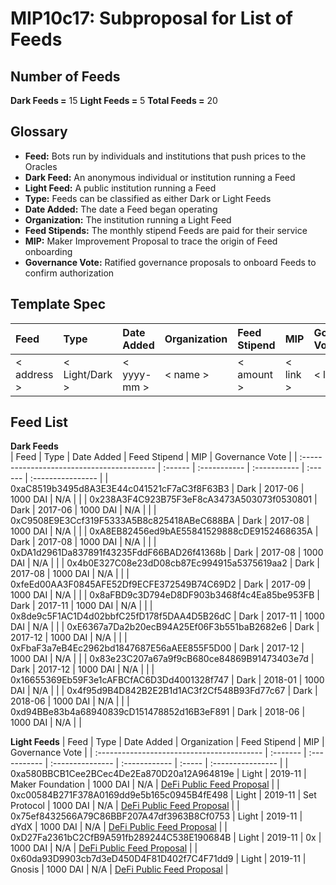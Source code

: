 # MIP10c17: Subproposal for List of Feeds

## Number of Feeds
**Dark Feeds =** 15
**Light Feeds =** 5
**Total Feeds =** 20

## Glossary

- **Feed:** Bots run by individuals and institutions that push prices to the Oracles
- **Dark Feed:** An anonymous individual or institution running a Feed
- **Light Feed:** A public institution running a Feed
- **Type:** Feeds can be classified as either Dark or Light Feeds
- **Date Added:** The date a Feed began operating
- **Organization:** The institution running a Light Feed
- **Feed Stipends:** The monthly stipend Feeds are paid for their service
- **MIP:**  Maker Improvement Proposal to trace the origin of Feed onboarding
- **Governance Vote:** Ratified governance proposals to onboard Feeds to confirm authorization

## Template Spec

|     Feed    |       Type     |  Date Added | Organization | Feed Stipend |    MIP    | Governance Vote | 
| :---------- | :------------- | :---------- | :----------- | :----------- | :-------- | :-------------- |
| < address > | < Light/Dark > | < yyyy-mm > |   < name >   |  < amount >  |  < link > |    < link >     |



## Feed List

**Dark Feeds**   
|                     Feed                   |   Type  |  Date Added  | Feed Stipend |   MIP   |  Governance Vote  |
| :----------------------------------------- | :------ | :----------- | :----------- | :------ | :---------------- |
| 0xaC8519b3495d8A3E3E44c041521cF7aC3f8F63B3 |   Dark  |    2017-06   |   1000 DAI   |    N/A  |                   |
| 0x238A3F4C923B75F3eF8cA3473A503073f0530801 |   Dark  |    2017-06   |   1000 DAI   |    N/A  |                   |
| 0xC9508E9E3Ccf319F5333A5B8c825418ABeC688BA |   Dark  |    2017-08   |   1000 DAI   |    N/A  |                   |
| 0xA8EB82456ed9bAE55841529888cDE9152468635A |   Dark  |    2017-08   |   1000 DAI   |    N/A  |                   |
| 0xDA1d2961Da837891f43235FddF66BAD26f41368b |   Dark  |    2017-08   |   1000 DAI   |    N/A  |                   |
| 0x4b0E327C08e23dD08cb87Ec994915a5375619aa2 |   Dark  |    2017-08   |   1000 DAI   |    N/A  |                   |
| 0xfeEd00AA3F0845AFE52Df9ECFE372549B74C69D2 |   Dark  |    2017-09   |   1000 DAI   |    N/A  |                   |
| 0x8aFBD9c3D794eD8DF903b3468f4c4Ea85be953FB |   Dark  |    2017-11   |   1000 DAI   |    N/A  |                   |
| 0x8de9c5F1AC1D4d02bbfC25fD178f5DAA4D5B26dC |   Dark  |    2017-11   |   1000 DAI   |    N/A  |                   |
| 0xE6367a7Da2b20ecB94A25Ef06F3b551baB2682e6 |   Dark  |    2017-12   |   1000 DAI   |    N/A  |                   |
| 0xFbaF3a7eB4Ec2962bd1847687E56aAEE855F5D00 |   Dark  |    2017-12   |   1000 DAI   |    N/A  |                   |
| 0x83e23C207a67a9f9cB680ce84869B91473403e7d |   Dark  |    2017-12   |   1000 DAI   |    N/A  |                   |
| 0x16655369Eb59F3e1cAFBCfAC6D3Dd4001328f747 |   Dark  |    2018-01   |   1000 DAI   |    N/A  |                   |
| 0x4f95d9B4D842B2E2B1d1AC3f2Cf548B93Fd77c67 |   Dark  |    2018-06   |   1000 DAI   |    N/A  |                   |
| 0xd94BBe83b4a68940839cD151478852d16B3eF891 |   Dark  |    2018-06   |   1000 DAI   |    N/A  |                   |


**Light Feeds**
|                     Feed                   |   Type   |  Date Added  |   Organization   |  Feed Stipend |  MIP  |  Governance Vote  |
| :----------------------------------------- | :------- | :----------- | :--------------- | :------------ | :----- | :---------------- |
| 0xa580BBCB1Cee2BCec4De2Ea870D20a12A964819e |   Light  |    2019-11   | Maker Foundation |    1000 DAI   |  N/A  | [DeFi Public Feed Proposal](https://vote.makerdao.com/polling-proposal/qmpem83sxjjwe1jvn2csdtetn4r3j95ejuzpbmtxef4lu5) |
| 0xc00584B271F378A0169dd9e5b165c0945B4fE498 |   Light  |    2019-11   |   Set Protocol   |    1000 DAI   |  N/A  | [DeFi Public Feed Proposal](https://vote.makerdao.com/polling-proposal/qmpem83sxjjwe1jvn2csdtetn4r3j95ejuzpbmtxef4lu5) |
| 0x75ef8432566A79C86BBF207A47df3963B8Cf0753 |   Light  |    2019-11   |        dYdX      |    1000 DAI   |  N/A  | [DeFi Public Feed Proposal](https://vote.makerdao.com/polling-proposal/qmpem83sxjjwe1jvn2csdtetn4r3j95ejuzpbmtxef4lu5) |
| 0xD27Fa2361bC2CfB9A591fb289244C538E190684B |   Light  |    2019-11   |         0x       |    1000 DAI   |  N/A  | [DeFi Public Feed Proposal](https://vote.makerdao.com/polling-proposal/qmpem83sxjjwe1jvn2csdtetn4r3j95ejuzpbmtxef4lu5) |
| 0x60da93D9903cb7d3eD450D4F81D402f7C4F71dd9 |   Light  |    2019-11   |       Gnosis     |    1000 DAI   |  N/A  | [DeFi Public Feed Proposal](https://vote.makerdao.com/polling-proposal/qmpem83sxjjwe1jvn2csdtetn4r3j95ejuzpbmtxef4lu5) |